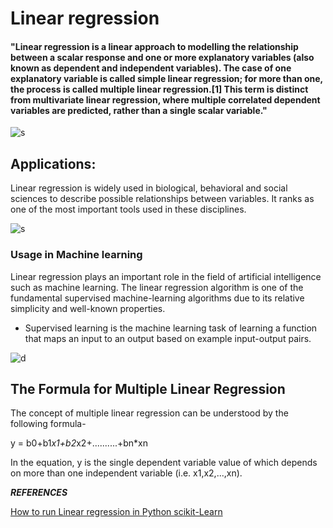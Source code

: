 # Linear regression

#### "Linear regression is a linear approach to modelling the relationship between a scalar response and one or more explanatory variables (also known as dependent and independent variables). The case of one explanatory variable is called simple linear regression; for more than one, the process is called multiple linear regression.[1] This term is distinct from multivariate linear regression, where multiple correlated dependent variables are predicted, rather than a single scalar variable."

![s](https://higherlogicdownload.s3.amazonaws.com/IMWUC/UploadedImages/92757287-d116-4157-b004-c2a0aba1b048/linear-regression-in-machine-learning.png)


## Applications:

Linear regression is widely used in biological, behavioral and social sciences to describe possible relationships between variables. It ranks as one of the most important tools used in these disciplines.

![s](https://image.slidesharecdn.com/linearmodels23aug2017-170915154414/95/artificial-intelligence-course-linear-models-3-638.jpg?cb=1505490819)


### Usage in Machine learning
Linear regression plays an important role in the field of artificial intelligence such as machine learning. The linear regression algorithm is one of the fundamental supervised machine-learning algorithms due to its relative simplicity and well-known properties.
* Supervised learning is the machine learning task of learning a function that maps an input to an output based on example input-output pairs.

![d](https://www.deepnetts.com/wp-content/uploads/2019/02/SupervisedLearning.png)

## The Formula for Multiple Linear Regression
The concept of multiple linear regression can be understood by the following formula-

y = b0+b1*x1+b2*x2+..........+bn*xn

In the equation, y is the single dependent variable value of which depends on more than one independent variable (i.e. x1,x2,...,xn).


***REFERENCES***

[How to run Linear regression in Python scikit-Learn](https://bigdata-madesimple.com/how-to-run-linear-regression-in-python-scikit-learn/)
